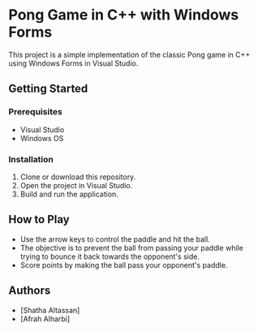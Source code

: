 # Pong Game in C++ with Windows Forms

This project is a simple implementation of the classic Pong game in C++ using Windows Forms in Visual Studio.

## Getting Started

### Prerequisites

- Visual Studio
- Windows OS

### Installation

1. Clone or download this repository.
2. Open the project in Visual Studio.
3. Build and run the application.

## How to Play

- Use the arrow keys to control the paddle and hit the ball.
- The objective is to prevent the ball from passing your paddle while trying to bounce it back towards the opponent's side.
- Score points by making the ball pass your opponent's paddle.

## Authors

- [Shatha Altassan]
- [Afrah Alharbi]


